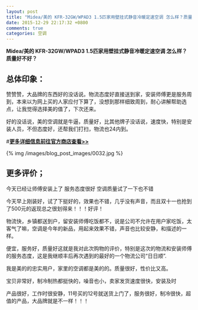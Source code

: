 ```yaml
---
layout: post
title: "Midea/美的 KFR-32GW/WPAD3 1.5匹家用壁挂式静音冷暖定速空调 怎么样？质量好不好？"
date: 2015-12-29 22:17:32 +0800
comments: true
categories: 空调
---
```


**Midea/美的 KFR-32GW/WPAD3 1.5匹家用壁挂式静音冷暖定速空调 怎么样？质量好不好？**

## 总体印象：

赞赞赞，大品牌的东西好的没话说。物流态度好直接送到家，安装师傅更是服务周到，本来以为网上买的人家应付下算了，没想到那样细致周到，耐心讲解帮助选点，让我觉得选择美的值了，下次还来。

好的没话说，美的空调就是牛逼，质量好，比其他牌子没话说，速度快，特别是安装人员，不但态度好，还帮我们打扫，物流也24内到。

#[**更多详细信息前往官方商店查看>>**](http://redirect.simba.taobao.com/rd?w=unionnojs&f=http%3A%2F%2Fai.taobao.com%2Fauction%2Fedetail.htm%3Fe%3DV%252B4UJ27G%252BujuDAZjWhpTWPuqomkoD4Fq7SXRhE49NVVBWJVBnwmj7tnO073KpEUuesayvrQ7hvkEwiwEAUVRm%252BkhmNFX%252F3dHWvA9v2QHrugIdF8vpPzQmyxkRCTGouB6u1elxapQYAr7qX%252BALmDPgg%253D%253D%26ptype%3D100010%26from%3Dbasic&k=5ccfdb950740ca16&c=un&b=alimm_0&p=mm_109581374_12296429_46532450)

<!--More-->

{% img /images/blog_post_images/0032.jpg %}

## 更多评价；

今天已经让师傅安装上了 服务态度很好 空调质量试了一下也不错

今天早上刚装好，试了下挺好的，效果也不错，几乎没有声音，而且双十一也抢到了500元的返现总之很划得来！！！好评！

物流快，乡镇都送到户，留安装师傅吃饭都不，说是公司不允许在用户家吃饭，太客气了嘛，空调是今年的新品，用起来效果不错，声音也比较安静，和描述的一样。

便宜，服务好，质量好这就是我对此次购物的评价，特别是这次的物流和安装师傅的服务态度，这是我继顺丰后再次遇到的最好的一个物流公司“日日顺”.

我是美的的忠实用户，家里的空调都是美的的。质量很好，性价比又高。

宝贝非常好，制冷制热都挺快的，噪音也小，卖家发货速度很快，安装及时

产品很好，工作时很安静，11号买的12号就送货上门了，服务很好，制冷很快，超值的产品，大品牌就是不一样！！！